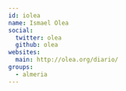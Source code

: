 ```yaml
---
id: iolea
name: Ismael Olea
social:
  twitter: olea
  github: olea
websites:
  main: http://olea.org/diario/
groups:
  - almeria
---
```

